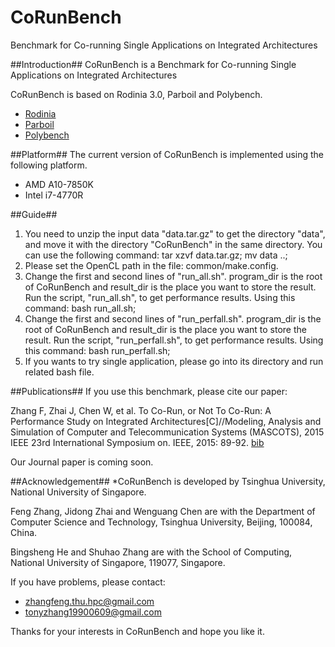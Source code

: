 # CoRunBench
Benchmark for Co-running Single Applications on Integrated Architectures

##Introduction##
CoRunBench is a Benchmark for Co-running Single Applications on Integrated Architectures

CoRunBench is based on Rodinia 3.0, Parboil and Polybench.
*  [Rodinia](http://www.cs.virginia.edu/~skadron/wiki/rodinia/index.php/Rodinia:Accelerating_Compute-Intensive_Applications_with_Accelerators)
*  [Parboil](http://impact.crhc.illinois.edu/parboil/parboil.aspx)
*  [Polybench](http://web.cse.ohio-state.edu/~pouchet/software/polybench/GPU/)

##Platform##
The current version of CoRunBench is implemented using the following platform.
* AMD A10-7850K
* Intel i7-4770R

##Guide##
1. You need to unzip the input data "data.tar.gz" to get the directory "data", and move it with the directory "CoRunBench" in the same directory.
You can use the following command:
tar xzvf data.tar.gz;
mv data ..;
2. Please set the OpenCL path in the file: common/make.config.
3. Change the first and second lines of "run_all.sh".
program_dir is the root of CoRunBench and result_dir is the place you want to store the result.
Run the script, "run_all.sh", to get performance results.
Using this command:
bash run_all.sh;
4. Change the first and second lines of "run_perfall.sh".
program_dir is the root of CoRunBench and result_dir is the place you want to store the result. Run the script, "run_perfall.sh", to get performance results.
Using this command:
bash run_perfall.sh;
5. If you wants to try single application, please go into its directory and run related bash file.

##Publications##
If you use this benchmark, please cite our paper:

Zhang F, Zhai J, Chen W, et al. To Co-Run, or Not To Co-Run: A Performance Study on Integrated Architectures[C]//Modeling, Analysis and Simulation of Computer and Telecommunication Systems (MASCOTS), 2015 IEEE 23rd International Symposium on. IEEE, 2015: 89-92. [bib](https://scholar.google.com/scholar?hl=zh-CN&q=To+Co-Run%2C+or+Not+To+Co-Run%3A+A+Performance+Study+on+Integrated+Architectures&btnG=&lr=#)

Our Journal paper is coming soon.

##Acknowledgement##
*CoRunBench is developed by Tsinghua University, National University of Singapore.

Feng Zhang, Jidong Zhai and Wenguang Chen are with the Department of Computer Science and Technology, Tsinghua University, Beijing, 100084, China.

Bingsheng He and Shuhao Zhang are with the School of Computing, National University of Singapore, 119077, Singapore.


If you have problems, please contact:
* zhangfeng.thu.hpc@gmail.com
* tonyzhang19900609@gmail.com

Thanks for your interests in CoRunBench and hope you like it.
